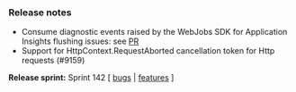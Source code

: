 ### Release notes

<!-- Please add your release notes in the following format:
- My change description (#PR)
-->
- Consume diagnostic events raised by the WebJobs SDK for Application Insights flushing issues: see [PR](https://github.com/Azure/azure-webjobs-sdk/pull/2939)
- Support for HttpContext.RequestAborted cancellation token for Http requests (#9159)

**Release sprint:** Sprint 142
[ [bugs](https://github.com/Azure/azure-functions-host/issues?q=is%3Aissue+milestone%3A%22Functions+Sprint+142%22+label%3Abug+is%3Aclosed) | [features](https://github.com/Azure/azure-functions-host/issues?q=is%3Aissue+milestone%3A%22Functions+Sprint+142%22+label%3Afeature+is%3Aclosed) ]

